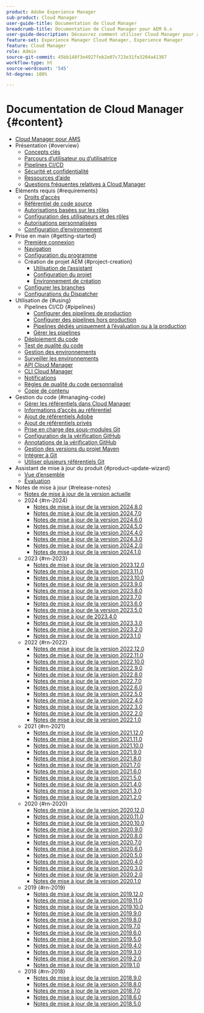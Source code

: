 ```yaml
---
product: Adobe Experience Manager
sub-product: Cloud Manager
user-guide-title: Documentation de Cloud Manager
breadcrumb-title: Documentation de Cloud Manager pour AEM 6.x
user-guide-description: Découvrez comment utiliser Cloud Manager pour auto-gérer Adobe Experience Manager pour AMS en mode cloud.
feature-set: Experience Manager Cloud Manager, Experience Manager
feature: Cloud Manager
role: Admin
source-git-commit: 45bb148f3e4927feb2e07c723e31fe3204a41387
workflow-type: ht
source-wordcount: '545'
ht-degree: 100%

---
```



# Documentation de Cloud Manager {#content}

+ [Cloud Manager pour AMS](/help/introduction.md)
+ Présentation {#overview}
   + [Concepts clés](/help/overview/key-concepts.md)
   + [Parcours d’utilisateur ou d’utilisatrice](/help/overview/user-journey.md)
   + [Pipelines CI/CD](/help/overview/ci-cd-pipelines.md)
   + [Sécurité et confidentialité](/help/overview/security-and-privacy.md)
   + [Ressources d’aide](/help/overview/help-resources.md)
   + [Questions fréquentes relatives à Cloud Manager](/help/overview/faqs.md)
+ Éléments requis {#requirements}
   + [Droits d’accès](/help/requirements/access-rights.md)
   + [Référentiel de code source](/help/requirements/source-code-repository.md)
   + [Autorisations basées sur les rôles](/help/requirements/role-based-permissions.md)
   + [Configuration des utilisateurs et des rôles](/help/requirements/users-and-roles.md)
   + [Autorisations personnalisées](/help/using/custom-permissions.md)
   + [Configuration d’environnement](/help/requirements/environment-provisioning.md)
+ Prise en main {#getting-started}
   + [Première connexion](/help/getting-started/first-time-login.md)
   + [Navigation](/help/getting-started/navigation.md)
   + [Configuration du programme](/help/getting-started/program-setup.md)
   + Création de projet AEM {#project-creation}
      + [Utilisation de l’assistant](/help/getting-started/using-the-wizard.md)
      + [Configuration du projet](/help/getting-started/project-setup.md)
      + [Environnement de création](/help/getting-started/build-environment.md)
   + [Configurer les branches](/help/getting-started/configuring-branches.md)
   + [Configurations du Dispatcher](/help/getting-started/dispatcher-configurations.md)
+ Utilisation de {#using}
   + Pipelines CI/CD {#pipelines}
      + [Configurer des pipelines de production](/help/using/production-pipelines.md)
      + [Configurer des pipelines hors production](/help/using/non-production-pipelines.md)
      + [Pipelines dédiés uniquement à l’évaluation ou à la production](/help/using/stage-prod-only.md)
      + [Gérer les pipelines](/help/using/managing-pipelines.md)
   + [Déploiement du code](/help/using/code-deployment.md)
   + [Test de qualité du code](/help/using/code-quality-testing.md)
   + [Gestion des environnements](/help/using/managing-environments.md)
   + [Surveiller les environnements](/help/using/monitoring-environments.md)
   + [API Cloud Manager](https://developer.adobe.com/experience-cloud/cloud-manager/reference/api/)
   + [CLI Cloud Manager](https://github.com/adobe/aio-cli-plugin-cloudmanager/blob/main/README.md)
   + [Notifications](/help/using/notifications.md)
   + [Règles de qualité du code personnalisé](/help/using/custom-code-quality-rules.md)
   + [Copie de contenu](/help/using/content-copy.md)
+ Gestion du code {#managing-code}
   + [Gérer les référentiels dans Cloud Manager](/help/managing-code/managing-repositories.md)
   + [Informations d’accès au référentiel](/help/managing-code/accessing-repositories.md)
   + [Ajout de référentiels Adobe](/help/managing-code/adobe-repositories.md)
   + [Ajout de référentiels privés](/help/managing-code/private-repositories.md)
   + [Prise en charge des sous-modules Git](/help/managing-code/git-submodules.md)
   + [Configuration de la vérification GitHub](/help/managing-code/github-check-config.md)
   + [Annotations de la vérification GitHub](/help/managing-code/github-annotations.md)
   + [Gestion des versions du projet Maven](/help/managing-code/maven-project-version.md)
   + [Intégrer à Git](/help/managing-code/git-integration.md)
   + [Utiliser plusieurs référentiels Git](/help/managing-code/multiple-git-repos.md)
+ Assistant de mise à jour du produit {#product-update-wizard}
   + [Vue d’ensemble](/help/product-update-wizard/overview.md)
   + [Évaluation](/help/product-update-wizard/evaluation.md)
+ Notes de mise à jour {#release-notes}
   + [Notes de mise à jour de la version actuelle](/help/release-notes/current.md)
   + 2024 {#rn-2024}
      + [Notes de mise à jour de la version 2024.8.0](/help/release-notes/2024/2024-8-0.md)
      + [Notes de mise à jour de la version 2024.7.0](/help/release-notes/2024/2024-7-0.md)
      + [Notes de mise à jour de la version 2024.6.0](/help/release-notes/2024/2024-6-0.md)
      + [Notes de mise à jour de la version 2024.5.0](/help/release-notes/2024/2024-5-0.md)
      + [Notes de mise à jour de la version 2024.4.0](/help/release-notes/2024/2024-4-0.md)
      + [Notes de mise à jour de la version 2024.3.0](/help/release-notes/2024/2024-3-0.md)
      + [Notes de mise à jour de la version 2024.2.0](/help/release-notes/2024/2024-2-0.md)
      + [Notes de mise à jour de la version 2024.1.0](/help/release-notes/2024/2024-1-0.md)
   + 2023 {#rn-2023}
      + [Notes de mise à jour de la version 2023.12.0](/help/release-notes/2023/2023-12-0.md)
      + [Notes de mise à jour de la version 2023.11.0](/help/release-notes/2023/2023-11-0.md)
      + [Notes de mise à jour de la version 2023.10.0](/help/release-notes/2023/2023-10-0.md)
      + [Notes de mise à jour de la version 2023.9.0](/help/release-notes/2023/2023-9-0.md)
      + [Notes de mise à jour de la version 2023.8.0](/help/release-notes/2023/2023-8-0.md)
      + [Notes de mise à jour de la version 2023.7.0](/help/release-notes/2023/2023-7-0.md)
      + [Notes de mise à jour de la version 2023.6.0](/help/release-notes/2023/2023-6-0.md)
      + [Notes de mise à jour de la version 2023.5.0](/help/release-notes/2023/2023-5-0.md)
      + [Notes de mise à jour de 2023.4.0](/help/release-notes/2023/2023-4-0.md)
      + [Notes de mise à jour de la version 2023.3.0](/help/release-notes/2023/2023-3-0.md)
      + [Notes de mise à jour de la version 2023.2.0](/help/release-notes/2023/2023-2-0.md)
      + [Notes de mise à jour de la version 2023.1.0](/help/release-notes/2023/2023-1-0.md)
   + 2022 {#rn-2022}
      + [Notes de mise à jour de la version 2022.12.0](/help/release-notes/2022/2022-12-0.md)
      + [Notes de mise à jour de la version 2022.11.0](/help/release-notes/2022/2022-11-0.md)
      + [Notes de mise à jour de la version 2022.10.0](/help/release-notes/2022/2022-10-0.md)
      + [Notes de mise à jour de la version 2022.9.0](/help/release-notes/2022/2022-9-0.md)
      + [Notes de mise à jour de la version 2022.8.0](/help/release-notes/2022/2022-8-0.md)
      + [Notes de mise à jour de la version 2022.7.0](/help/release-notes/2022/2022-7-0.md)
      + [Notes de mise à jour de la version 2022.6.0](/help/release-notes/2022/2022-6-0.md)
      + [Notes de mise à jour de la version 2022.5.0](/help/release-notes/2022/2022-5-0.md)
      + [Notes de mise à jour de la version 2022.4.0](/help/release-notes/2022/2022-4-0.md)
      + [Notes de mise à jour de la version 2022.3.0](/help/release-notes/2022/2022-3-0.md)
      + [Notes de mise à jour de la version 2022.2.0](/help/release-notes/2022/2022-2-0.md)
      + [Notes de mise à jour de la version 2022.1.0](/help/release-notes/2022/2022-1-0.md)
   + 2021 {#rn-2021}
      + [Notes de mise à jour de la version 2021.12.0](/help/release-notes/2021/2021-12-0.md)
      + [Notes de mise à jour de la version 2021.11.0](/help/release-notes/2021/2021-11-0.md)
      + [Notes de mise à jour de la version 2021.10.0](/help/release-notes/2021/2021-10-0.md)
      + [Notes de mise à jour de la version 2021.9.0](/help/release-notes/2021/2021-9-0.md)
      + [Notes de mise à jour de la version 2021.8.0](/help/release-notes/2021/2021-8-0.md)
      + [Notes de mise à jour de la version 2021.7.0](/help/release-notes/2021/2021-7-0.md)
      + [Notes de mise à jour de la version 2021.6.0](/help/release-notes/2021/2021-6-0.md)
      + [Notes de mise à jour de la version 2021.5.0](/help/release-notes/2021/2021-5-0.md)
      + [Notes de mise à jour de la version 2021.4.0](/help/release-notes/2021/2021-4-0.md)
      + [Notes de mise à jour de la version 2021.3.0](/help/release-notes/2021/2021-3-0.md)
      + [Notes de mise à jour de la version 2021.2.0](/help/release-notes/2021/2021-2-0.md)
   + 2020 {#rn-2020}
      + [Notes de mise à jour de la version 2020.12.0](/help/release-notes/2020/2020-12-0.md)
      + [Notes de mise à jour de la version 2020.11.0](/help/release-notes/2020/2020-11-0.md)
      + [Notes de mise à jour de la version 2020.10.0](/help/release-notes/2020/2020-10-0.md)
      + [Notes de mise à jour de la version 2020.9.0](/help/release-notes/2020/2020-9-0.md)
      + [Notes de mise à jour de la version 2020.8.0](/help/release-notes/2020/2020-8-0.md)
      + [Notes de mise à jour de la version 2020.7.0](/help/release-notes/2020/2020-7-0.md)
      + [Notes de mise à jour de la version 2020.6.0](/help/release-notes/2020/2020-6-0.md)
      + [Notes de mise à jour de la version 2020.5.0](/help/release-notes/2020/2020-5-0.md)
      + [Notes de mise à jour de la version 2020.4.0](/help/release-notes/2020/2020-4-0.md)
      + [Notes de mise à jour de la version 2020.3.0](/help/release-notes/2020/2020-3-0.md)
      + [Notes de mise à jour de la version 2020.2.0](/help/release-notes/2020/2020-2-0.md)
      + [Notes de mise à jour de la version 2020.1.0](/help/release-notes/2020/2020-1-0.md)
   + 2019 {#rn-2019}
      + [Notes de mise à jour de la version 2019.12.0](/help/release-notes/2019/2019-12-0.md)
      + [Notes de mise à jour de la version 2019.11.0](/help/release-notes/2019/2019-11-0.md)
      + [Notes de mise à jour de la version 2019.10.0](/help/release-notes/2019/2019-10-0.md)
      + [Notes de mise à jour de la version 2019.9.0](/help/release-notes/2019/2019-9-0.md)
      + [Notes de mise à jour de la version 2019.8.0](/help/release-notes/2019/2019-8-0.md)
      + [Notes de mise à jour de la version 2019.7.0](/help/release-notes/2019/2019-7-0.md)
      + [Notes de mise à jour de la version 2019.6.0](/help/release-notes/2019/2019-6-0.md)
      + [Notes de mise à jour de la version 2019.5.0](/help/release-notes/2019/2019-5-0.md)
      + [Notes de mise à jour de la version 2019.4.0](/help/release-notes/2019/2019-4-0.md)
      + [Notes de mise à jour de la version 2019.3.0](/help/release-notes/2019/2019-3-0.md)
      + [Notes de mise à jour de la version 2019.2.0](/help/release-notes/2019/2019-2-0.md)
      + [Notes de mise à jour de la version 2019.1.0](/help/release-notes/2019/2019-1-0.md)
   + 2018 {#rn-2018}
      + [Notes de mise à jour de la version 2018.9.0](/help/release-notes/2018/2018-9-0.md)
      + [Notes de mise à jour de la version 2018.8.0](/help/release-notes/2018/2018-8-0.md)
      + [Notes de mise à jour de la version 2018.7.0](/help/release-notes/2018/2018-7-0.md)
      + [Notes de mise à jour de la version 2018.6.0](/help/release-notes/2018/2018-6-0.md)
      + [Notes de mise à jour de la version 2018.5.0](/help/release-notes/2018/2018-5-0.md)
